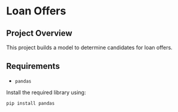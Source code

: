 # Loan Offers

## Project Overview
This project builds a model to determine candidates for loan offers.

## Requirements
- `pandas`

Install the required library using:
```bash
pip install pandas
